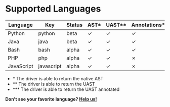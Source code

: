 
# Supported Languages

| Language   | Key        | Status  | AST\* | UAST\*\* | Annotations\*\*\* | GitHub                                           | Container                                           |
| ---------- | ---------- | ------- | ---- | ------ | -------------- | ------------------------------------------------ | --------------------------------------------------- |
| Python     | python     | beta    | ✓   | ✓      | ✓             |  [✓](https://github.com/bblfsh/python-driver)     | [✓](https://hub.docker.com/r/bblfsh/python-driver/) |
| Java       | java       | beta    | ✓   | ✓      | ✓             | [✓](https://github.com/bblfsh/java-driver)        | [✓](https://hub.docker.com/r/bblfsh/java-driver/)   |
| Bash       | bash       | alpha   | ✓   | ✓      | ✓             | [✓](https://github.com/bblfsh/bash-driver)        | [✓](https://hub.docker.com/r/bblfsh/bash-driver/)   |
| PHP        | php        | alpha   | ✓   | ✓      | ✗             | [✓](https://github.com/bblfsh/php-driver)         | [✓](https://hub.docker.com/r/bblfsh/php-driver/)    |
| JavaScript | javascript | alpha   | ✓   | ✓      | ✗             | [✓](https://github.com/bblfsh/javascript-driver)  | [✓](https://hub.docker.com/r/bblfsh/javascript-driver/)    |

- \* The driver is able to return the native AST
- \*\* The driver is able to return the UAST
- \*\*\* The driver is able to return the UAST annotated


**Don't see your favorite language? [Help us!](community.md)**
